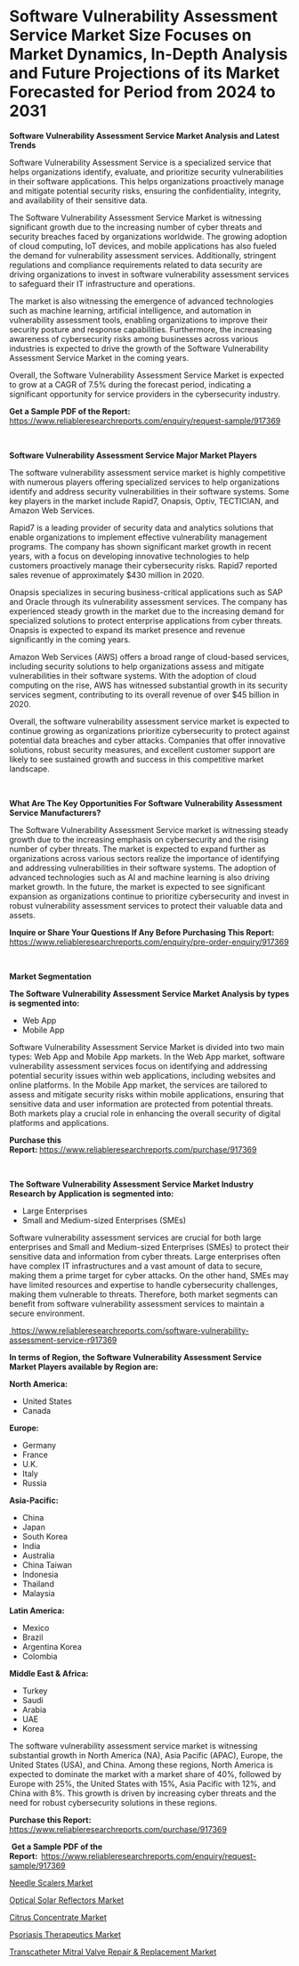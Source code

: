 <p><h1>Software Vulnerability Assessment Service Market Size Focuses on Market Dynamics, In-Depth Analysis and Future Projections of its Market Forecasted for Period from 2024 to 2031</h1></p><p><strong>Software Vulnerability Assessment Service Market Analysis and Latest Trends</strong></p>
<p><p>Software Vulnerability Assessment Service is a specialized service that helps organizations identify, evaluate, and prioritize security vulnerabilities in their software applications. This helps organizations proactively manage and mitigate potential security risks, ensuring the confidentiality, integrity, and availability of their sensitive data.</p><p>The Software Vulnerability Assessment Service Market is witnessing significant growth due to the increasing number of cyber threats and security breaches faced by organizations worldwide. The growing adoption of cloud computing, IoT devices, and mobile applications has also fueled the demand for vulnerability assessment services. Additionally, stringent regulations and compliance requirements related to data security are driving organizations to invest in software vulnerability assessment services to safeguard their IT infrastructure and operations.</p><p>The market is also witnessing the emergence of advanced technologies such as machine learning, artificial intelligence, and automation in vulnerability assessment tools, enabling organizations to improve their security posture and response capabilities. Furthermore, the increasing awareness of cybersecurity risks among businesses across various industries is expected to drive the growth of the Software Vulnerability Assessment Service Market in the coming years.</p><p>Overall, the Software Vulnerability Assessment Service Market is expected to grow at a CAGR of 7.5% during the forecast period, indicating a significant opportunity for service providers in the cybersecurity industry.</p></p>
<p><strong>Get a Sample PDF of the Report:&nbsp;</strong> <a href="https://www.reliableresearchreports.com/enquiry/request-sample/917369">https://www.reliableresearchreports.com/enquiry/request-sample/917369</a></p>
<p>&nbsp;</p>
<p><strong>Software Vulnerability Assessment Service Major Market Players</strong></p>
<p><p>The software vulnerability assessment service market is highly competitive with numerous players offering specialized services to help organizations identify and address security vulnerabilities in their software systems. Some key players in the market include Rapid7, Onapsis, Optiv, TECTICIAN, and Amazon Web Services.</p><p>Rapid7 is a leading provider of security data and analytics solutions that enable organizations to implement effective vulnerability management programs. The company has shown significant market growth in recent years, with a focus on developing innovative technologies to help customers proactively manage their cybersecurity risks. Rapid7 reported sales revenue of approximately $430 million in 2020.</p><p>Onapsis specializes in securing business-critical applications such as SAP and Oracle through its vulnerability assessment services. The company has experienced steady growth in the market due to the increasing demand for specialized solutions to protect enterprise applications from cyber threats. Onapsis is expected to expand its market presence and revenue significantly in the coming years.</p><p>Amazon Web Services (AWS) offers a broad range of cloud-based services, including security solutions to help organizations assess and mitigate vulnerabilities in their software systems. With the adoption of cloud computing on the rise, AWS has witnessed substantial growth in its security services segment, contributing to its overall revenue of over $45 billion in 2020.</p><p>Overall, the software vulnerability assessment service market is expected to continue growing as organizations prioritize cybersecurity to protect against potential data breaches and cyber attacks. Companies that offer innovative solutions, robust security measures, and excellent customer support are likely to see sustained growth and success in this competitive market landscape.</p></p>
<p>&nbsp;</p>
<p><strong>What Are The Key Opportunities For Software Vulnerability Assessment Service Manufacturers?</strong></p>
<p><p>The Software Vulnerability Assessment Service market is witnessing steady growth due to the increasing emphasis on cybersecurity and the rising number of cyber threats. The market is expected to expand further as organizations across various sectors realize the importance of identifying and addressing vulnerabilities in their software systems. The adoption of advanced technologies such as AI and machine learning is also driving market growth. In the future, the market is expected to see significant expansion as organizations continue to prioritize cybersecurity and invest in robust vulnerability assessment services to protect their valuable data and assets.</p></p>
<p><strong>Inquire or Share Your Questions If Any Before Purchasing This Report:</strong> <a href="https://www.reliableresearchreports.com/enquiry/pre-order-enquiry/917369">https://www.reliableresearchreports.com/enquiry/pre-order-enquiry/917369</a></p>
<p>&nbsp;</p>
<p><strong>Market Segmentation</strong></p>
<p><strong>The Software Vulnerability Assessment Service Market Analysis by types is segmented into:</strong></p>
<p><ul><li>Web App</li><li>Mobile App</li></ul></p>
<p><p>Software Vulnerability Assessment Service Market is divided into two main types: Web App and Mobile App markets. In the Web App market, software vulnerability assessment services focus on identifying and addressing potential security issues within web applications, including websites and online platforms. In the Mobile App market, the services are tailored to assess and mitigate security risks within mobile applications, ensuring that sensitive data and user information are protected from potential threats. Both markets play a crucial role in enhancing the overall security of digital platforms and applications.</p></p>
<p><strong>Purchase this Report:&nbsp;</strong><a href="https://www.reliableresearchreports.com/purchase/917369">https://www.reliableresearchreports.com/purchase/917369</a></p>
<p>&nbsp;</p>
<p><strong>The Software Vulnerability Assessment Service Market Industry Research by Application is segmented into:</strong></p>
<p><ul><li>Large Enterprises</li><li>Small and Medium-sized Enterprises (SMEs)</li></ul></p>
<p><p>Software vulnerability assessment services are crucial for both large enterprises and Small and Medium-sized Enterprises (SMEs) to protect their sensitive data and information from cyber threats. Large enterprises often have complex IT infrastructures and a vast amount of data to secure, making them a prime target for cyber attacks. On the other hand, SMEs may have limited resources and expertise to handle cybersecurity challenges, making them vulnerable to threats. Therefore, both market segments can benefit from software vulnerability assessment services to maintain a secure environment.</p></p>
<p><a href="https://www.reliableresearchreports.com/software-vulnerability-assessment-service-r917369">&nbsp;https://www.reliableresearchreports.com/software-vulnerability-assessment-service-r917369</a></p>
<p><strong>In terms of Region, the Software Vulnerability Assessment Service Market Players available by Region are:</strong></p>
<p>
    <p> <strong> North America: </strong>
        <ul>
            <li>United States</li>
            <li>Canada</li>
        </ul>
        </p> 
    <p> <strong> Europe: </strong>
        <ul>
            <li>Germany</li>
            <li>France</li>
            <li>U.K.</li>
            <li>Italy</li>
            <li>Russia</li>
        </ul>
        </p> 
    <p> <strong> Asia-Pacific: </strong>
        <ul>
            <li>China</li>
            <li>Japan</li>
            <li>South Korea</li>
            <li>India</li>
            <li>Australia</li>
            <li>China Taiwan</li>
            <li>Indonesia</li>
            <li>Thailand</li>
            <li>Malaysia</li>
        </ul>
        </p> 
    <p> <strong> Latin America: </strong>
        <ul>
            <li>Mexico</li>
            <li>Brazil</li>
            <li>Argentina Korea</li>
            <li>Colombia</li>
        </ul>
        </p> 
    <p> <strong> Middle East & Africa: </strong>
        <ul>
            <li>Turkey</li>
            <li>Saudi</li>
            <li>Arabia</li>
            <li>UAE</li>
            <li>Korea</li>
        </ul>
    </p>
    </p>
<p><p>The software vulnerability assessment service market is witnessing substantial growth in North America (NA), Asia Pacific (APAC), Europe, the United States (USA), and China. Among these regions, North America is expected to dominate the market with a market share of 40%, followed by Europe with 25%, the United States with 15%, Asia Pacific with 12%, and China with 8%. This growth is driven by increasing cyber threats and the need for robust cybersecurity solutions in these regions.</p></p>
<p><strong>Purchase this Report: </strong><a href="https://www.reliableresearchreports.com/purchase/917369">https://www.reliableresearchreports.com/purchase/917369</a></p>
<p>&nbsp;<strong>Get a Sample PDF of the Report:&nbsp;&nbsp;</strong><a href="https://www.reliableresearchreports.com/enquiry/request-sample/917369">https://www.reliableresearchreports.com/enquiry/request-sample/917369</a></p>
<p><strong></strong></p>
<p><p><a href="https://medium.com/@akshatreportprime/needle-scalers-market-trends-focusing-on-needle-scalers-market-insight-and-forecast-analysis-2024-f097143b2cd3">Needle Scalers Market</a></p><p><a href="https://www.linkedin.com/pulse/global-optical-solar-reflectors-market-sector-types-applications-e1fhf?trackingId=jL6LLHQqQQWLbKqcUQ%2F8PQ%3D%3D">Optical Solar Reflectors Market</a></p><p><a href="https://www.linkedin.com/pulse/strategic-insights-global-brainorm-d7i9f?trackingId=73AR6G2TRaW8VRWM%2F2LFQg%3D%3D">Citrus Concentrate Market</a></p><p><a href="https://github.com/brendafegmorris532/Market-Research-Report-List-2/blob/main/psoriasis-therapeutics-market.md">Psoriasis Therapeutics Market</a></p><p><a href="https://github.com/LarryPearsongXXfvf/Market-Research-Report-List-1/blob/main/transcatheter-mitral-valve-repair-replacement-market.md">Transcatheter Mitral Valve Repair & Replacement Market</a></p></p>
